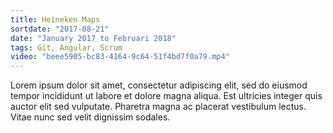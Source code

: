 ```yaml
---
title: Heineken Maps
sortdate: "2017-08-21"
date: "January 2017 to Februari 2018"
tags: Git, Angular, Scrum
video: "beee5905-bc83-4164-9c64-51f4bd7f0a79.mp4"
---
```

Lorem ipsum dolor sit amet, consectetur adipiscing elit, sed do eiusmod tempor incididunt ut labore et dolore magna aliqua. Est ultricies integer quis auctor elit sed vulputate. Pharetra magna ac placerat vestibulum lectus. Vitae nunc sed velit dignissim sodales.
